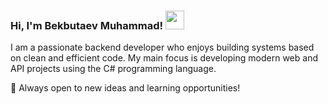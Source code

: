 ### Hi, I'm Bekbutaev Muhammad! <img src="https://images.emojiterra.com/google/noto-emoji/animated-emoji/1f44b.gif" width="30px">

I am a passionate backend developer who enjoys building systems based on clean and efficient code.
My main focus is developing modern web and API projects using the C# programming language.

🚀 Always open to new ideas and learning opportunities!
